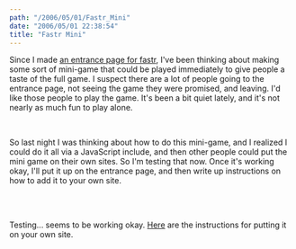 ```yaml
---
path: "/2006/05/01/Fastr_Mini" 
date: "2006/05/01 22:38:54" 
title: "Fastr Mini" 
---
```

<p>Since I made <a href="http://randomchoas.com/games/fastr/">an entrance page for fastr</a>, I've been thinking about making some sort of mini-game that could be played immediately to give people a taste of the full game. I suspect there are a lot of people going to the entrance page, not seeing the game they were promised, and leaving. I'd like those people to play the game. It's been a bit quiet lately, and it's not nearly as much fun to play alone.</p><br><p>So last night I was thinking about how to do this mini-game, and I realized I could do it all via a JavaScript include, and then other people could put the mini game on their own sites. So I'm testing that now. Once it's working okay, I'll put it up on the entrance page, and then write up instructions on how to add it to your own site.</p><br><script src="http://randomchaos.com/games/fastr/mini/en.js"></script><br><p>Testing... seems to be working okay. <a href="http://randomchaos.com/games/fastr/about/mini/">Here</a> are the instructions for putting it on your own site.</p>